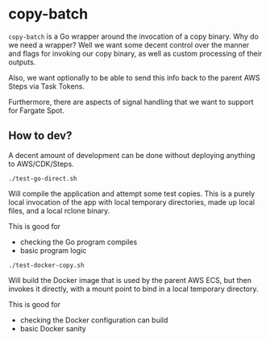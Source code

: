 # copy-batch

`copy-batch` is a Go wrapper around the invocation of a copy binary. Why do we need
a wrapper? Well we want some decent control over the manner and flags for invoking
our copy binary, as well as custom processing of their outputs.

Also, we want optionally to be able to send this info
back to the parent AWS Steps via Task Tokens.

Furthermore, there are aspects of signal
handling that we want to support for Fargate Spot.

## How to dev?

A decent amount of development can be done without deploying anything
to AWS/CDK/Steps.

```shell
./test-go-direct.sh
```

Will compile the application and attempt some test copies. This is a purely
local invocation of the app with local temporary directories, made up local
files, and a local rclone binary.

This is good for

- checking the Go program compiles
- basic program logic

```shell
./test-docker-copy.sh
```

Will build the Docker image that is used by the parent AWS ECS, but then
invokes it directly, with a mount point to bind in a local temporary
directory.

This is good for

- checking the Docker configuration can build
- basic Docker sanity
